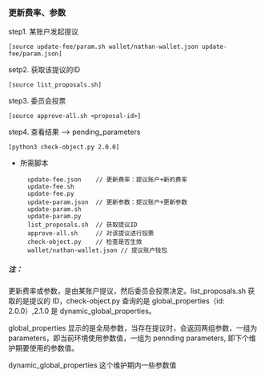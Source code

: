 ### 更新费率、参数
step1. 某账户发起提议

	[source update-fee/param.sh wallet/nathan-wallet.json update-fee/param.json]
setp2. 获取该提议的ID

	[source list_proposals.sh]
step3. 委员会投票

	[source approve-all.sh <proposal-id>]
step4. 查看结果 --> pending_parameters

	[python3 check-object.py 2.0.0]
* 所需脚本

		update-fee.json    // 更新费率：提议账户+新的费率
		update-fee.sh
		update-fee.py
		update-param.json  // 更新参数：提议账户+更新参数
		update-param.sh
		update-param.py
		list_proposals.sh  // 获取提议ID
		approve-all.sh     // 对该提议进行投票
		check-object.py    // 检查是否生效
		wallet/nathan-wallet.json // 提议账户钱包


##### 注：
更新费率或参数，是由某账户提议，然后委员会投票决定。list\_proposals.sh 获取的是提议的 ID，check\-object.py 查询的是 global\_properties（id: 2.0.0）,2.1.0 是 dynamic\_global\_properties。

global\_properties 显示的是全局参数，当存在提议时，会返回两组参数，一组为 parameters，即当前环境使用参数值，一组为 pennding parameters, 即下个维护期要使用的参数值。

dynamic\_global\_properties 这个维护期内一些参数值